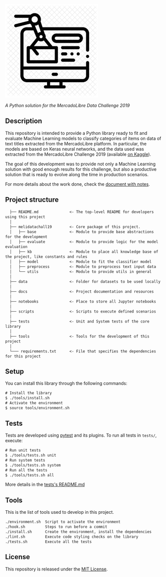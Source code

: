 <img style="display: inline;" src="docs/img/logo.png" width="300"/>

*A Python solution for the MercadoLibre Data Challenge 2019*

## Description

This repository is intended to provide a Python library ready to fit and evaluate Machine Learning models to classify categories of items on data of text titles extracted from the MercadoLibre platform. 
In particular, the models are based on Keras neural networks, and the data used was extracted from the MercadoLibre Challenge 2019 (available [on Kaggle](https://www.kaggle.com/abugim/meli-data-challenge-2019)).

The goal of this development was to provide not only a Machine Learning solution with good enough results for this challenge, but also a productive solution that is ready to evolve along the time in production scenarios.

For more details about the work done, check the [document with notes](./docs/notes.md).

## Project structure
                            
      ├── README.md              <- The top-level README for developers using this project
      │      
      ├── melidatachall19        <- Core package of this project.
      │   ├── base               <- Module to provide base abstractions for the development                           
      │   ├── evaluate           <- Module to provide logic for the model evaluation
      │   ├── kb                 <- Module to place all knowledge base of the project, like constants and rules   
      │   ├── model              <- Module to fit the classifier model      
      │   ├── preprocess         <- Module to preprocess text input data      
      │   └── utils              <- Module to provide utils in general       
      │                
      ├── data                   <- Folder for datasets to be used locally  
      │
      ├── docs                   <- Project documentation and resources  
      │
      ├── notebooks              <- Place to store all Jupyter notebooks  
      │
      ├── scripts                <- Scripts to execute defined scenarios 
      │
      ├── tests                  <- Unit and System tests of the core library  
      │
      ├── tools                  <- Tools for the development of this project  
      │
      └─── requirements.txt      <- File that specifies the dependencies for this project


## Setup

You can install this library through the following commands:

```
# Install the library
$ ./tools/install.sh
# Activate the environment
$ source tools/environment.sh
```        

## Tests

Tests are developed using [pytest](https://docs.pytest.org/en/stable/>) and its plugins. To run all tests in ``tests/``, execute:
```
# Run unit tests
$ ./tools/tests.sh unit
# Run system tests
$ ./tools/tests.sh system
# Run all the tests
$ ./tools/tests.sh all
``` 

More details in the [tests's README.md](./tests/README.md)

## Tools

This is the list of tools used to develop in this project.

```
./environment.sh  Script to activate the environment
./hook.sh         Steps to run before a commit
./install.sh      Create the environment, install the dependencies
./lint.sh         Execute code styling checks on the library
./tests.sh        Execute all the tests
```       

## License

This repository is released under the [MIT License](LICENSE). 

